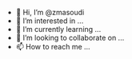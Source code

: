- 👋 Hi, I’m @zmasoudi
- 👀 I’m interested in ...
- 🌱 I’m currently learning ...
- 💞️ I’m looking to collaborate on ...
- 📫 How to reach me ...

<!---
zmasoudi/zmasoudi is a ✨ special ✨ repository because its `README.md` (this file) appears on your GitHub profile.
You can click the Preview link to take a look at your changes.
--->
